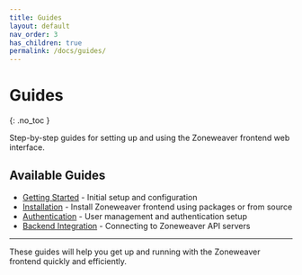 ```yaml
---
title: Guides
layout: default
nav_order: 3
has_children: true
permalink: /docs/guides/
---
```


# Guides
{: .no_toc }

Step-by-step guides for setting up and using the Zoneweaver frontend web interface.

## Available Guides

- [Getting Started](getting-started/) - Initial setup and configuration
- [Installation](installation/) - Install Zoneweaver frontend using packages or from source
- [Authentication](authentication/) - User management and authentication setup
- [Backend Integration](backend-integration/) - Connecting to Zoneweaver API servers

---

These guides will help you get up and running with the Zoneweaver frontend quickly and efficiently.
